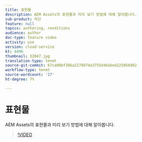 ```yaml
---
title: 표현물
description: AEM Assets의 표현물과 미리 보기 방법에 대해 알아봅니다.
sub-product: 자산
feature: null
topics: authoring, renditions
audience: author
doc-type: feature video
activity: use
version: cloud-service
kt: 4496
thumbnail: 32047.jpg
translation-type: tm+mt
source-git-commit: 67ca08bf386a217807da3755d46abed225050d02
workflow-type: tm+mt
source-wordcount: '27'
ht-degree: 7%

---
```



# 표현물

AEM Assets의 표현물과 미리 보기 방법에 대해 알아봅니다.

>[!VIDEO](https://video.tv.adobe.com/v/32047/?quality=12&learn=on&hidetitle=true)